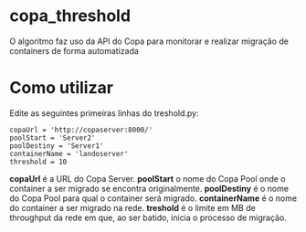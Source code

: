 # copa_threshold

O algoritmo faz uso da API do Copa para monitorar e realizar migração de containers de forma automatizada

# Como utilizar

Edite as seguintes primeiras linhas do treshold.py:

```
copaUrl = 'http://copaserver:8000/'
poolStart = 'Server2'
poolDestiny = 'Server1'
containerName = 'landoserver'
threshold = 10
```

**copaUrl**  é a URL do Copa Server.
**poolStart**  o nome do Copa Pool onde o container a ser migrado se encontra originalmente.
**poolDestiny** é o nome do Copa Pool para qual o container será migrado.
**containerName** é o nome do container a ser migrado na rede.
**treshold** é o limite em MB de throughput da rede em que, ao ser batido, inicia o processo de migração.

